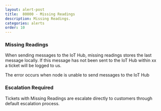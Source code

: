 ```yaml
---
layout: alert-post
title:  80000 - Missing Readings
description: Missing Readings.
categories: alerts
order: 10
---
```


### Missing Readings
When sending messages to the IoT Hub, missing readings stores the last message locally. If this message has not been sent to the IoT Hub within xx a ticket will be logged to us. 

The error occurs when node is unable to send messages to the IoT Hub

### Escalation Required
Tickets with Missing Readings are escalate directly to customers through default escalation process.